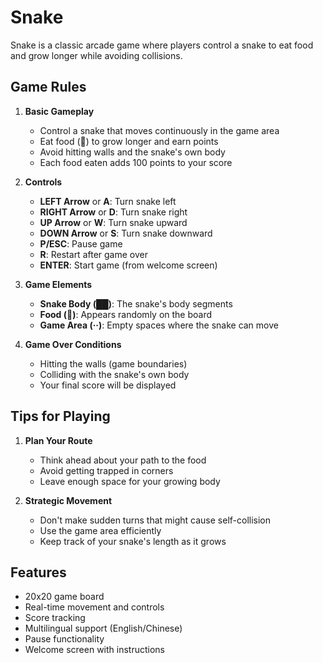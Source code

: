 # Snake

Snake is a classic arcade game where players control a snake to eat food and grow longer while avoiding collisions.

## Game Rules

1. **Basic Gameplay**
   - Control a snake that moves continuously in the game area
   - Eat food (🍎) to grow longer and earn points
   - Avoid hitting walls and the snake's own body
   - Each food eaten adds 100 points to your score

2. **Controls**
   - **LEFT Arrow** or **A**: Turn snake left
   - **RIGHT Arrow** or **D**: Turn snake right
   - **UP Arrow** or **W**: Turn snake upward
   - **DOWN Arrow** or **S**: Turn snake downward
   - **P/ESC**: Pause game
   - **R**: Restart after game over
   - **ENTER**: Start game (from welcome screen)

3. **Game Elements**
   - **Snake Body (██)**: The snake's body segments
   - **Food (🍎)**: Appears randomly on the board
   - **Game Area (··)**: Empty spaces where the snake can move

4. **Game Over Conditions**
   - Hitting the walls (game boundaries)
   - Colliding with the snake's own body
   - Your final score will be displayed

## Tips for Playing

1. **Plan Your Route**
   - Think ahead about your path to the food
   - Avoid getting trapped in corners
   - Leave enough space for your growing body

2. **Strategic Movement**
   - Don't make sudden turns that might cause self-collision
   - Use the game area efficiently
   - Keep track of your snake's length as it grows

## Features

- 20x20 game board
- Real-time movement and controls
- Score tracking
- Multilingual support (English/Chinese)
- Pause functionality
- Welcome screen with instructions
